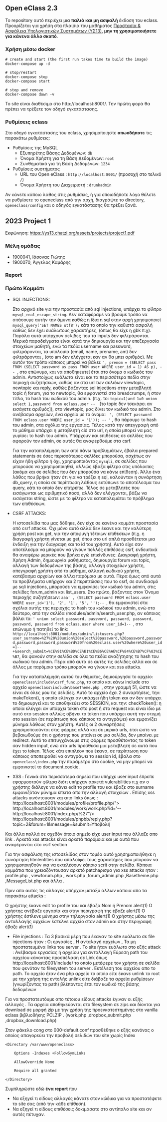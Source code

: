 ## Open eClass 2.3

Το repository αυτό περιέχει μια __παλιά και μη ασφαλή__ έκδοση του eclass.
Προορίζεται για χρήση στα πλαίσια του μαθήματος
[Προστασία & Ασφάλεια Υπολογιστικών Συστημάτων (ΥΣ13)](https://ys13.chatzi.org/), __μην τη
χρησιμοποιήσετε για κάνενα άλλο σκοπό__.


### Χρήση μέσω docker
```
# create and start (the first run takes time to build the image)
docker-compose up -d

# stop/restart
docker-compose stop
docker-compose start

# stop and remove
docker-compose down -v
```

To site είναι διαθέσιμο στο http://localhost:8001/. Την πρώτη φορά θα πρέπει να τρέξετε τον οδηγό εγκατάστασης.


### Ρυθμίσεις eclass

Στο οδηγό εγκατάστασης του eclass, χρησιμοποιήστε __οπωσδήποτε__ τις παρακάτω ρυθμίσεις:

- Ρυθμίσεις της MySQL
  - Εξυπηρέτης Βάσης Δεδομένων: `db`
  - Όνομα Χρήστη για τη Βάση Δεδομένων: `root`
  - Συνθηματικό για τη Βάση Δεδομένων: `1234`
- Ρυθμίσεις συστήματος
  - URL του Open eClass : `http://localhost:8001/` (προσοχή στο τελικό `/`)
  - Όνομα Χρήστη του Διαχειριστή : `drunkadmin`

Αν κάνετε κάποιο λάθος στις ρυθμίσεις, ή για οποιοδήποτε λόγο θέλετε να ρυθμίσετε
το openeclass από την αρχή, διαγράψτε το directory, `openeclass/config` και ο
οδηγός εγκατάστασης θα τρέξει ξανά.

## 2023 Project 1

Εκφώνηση: https://ys13.chatzi.org/assets/projects/project1.pdf


### Μέλη ομάδας

- 1900041, Ιάσονας Γιώτης
- 1900070, Άγγελος Καμάρης

### Report

### Πρώτο Κομμάτι

- SQL INJECTIONS:

  Στο αρχικό site για την προστασία από sql injections, υπάρχει το φίλτρο ``` mysql_real_escape_string ```. Δεν καταφέραμε να βρούμε τρόπο να σπάσουμε αυτήν την άμυνα καθώς η ίδια η 
sql στην αρχή χρησιμοποιεί ``` mysql_query('SET NAMES utf8'); ``` κάτι το οποίο την καθιστά ασφαλή καθώς δεν έχει ευάλωτους χαρακτήρες, (όπως θα είχε η gbk π.χ). Παρόλα αυτά υπάρχουν σελίδες που τα inputs δεν φιλτράρονται. Μερικά παραδείγματα είναι κατά την δημιουργία και την επεξεργασία στοιχείων μαθητή, ενώ τα πεδία username και password, φιλτράρονται, τα υπόλοιπα (email, name, prename, am) δεν φιλτράρονται , (στο am δεν ελέγχεται καν αν θα μπει αριθμός). Με αυτόν τον τρόπο κάποιος μπορεί να βάλει: ``` ', prenom = (SELECT pass FROM (SELECT password as pass FROM user WHERE user_id = 1) AS p), --  ```, στο επώνυμο, και να αποθηκευτεί έτσι στο όνομα ο κωδικός του admin. Αντιστοίχως ευάλωτα είναι και τα περισσότερα πεδία στην περιοχή συζητήσεων, καθώς αν στα url των σελιδων viewtopic, newtopic και reply, καθώς βάζοντας sql injections στην μεταβλητή topic ή forum, για το newtopic, θα εμφανιστεί στα breadcrumps, ή στον τίτλο, το hash του κωδικού του admin. (π.χ. το: ``` topic=1)and 1=0 union select 1,password from eclass.user --   ```[το topic δεν τσεκάρει αν εισάγετε αριθμός]), στο viewtopic, μας δίνει τον κωδικό του admin. Στο ανέβασμα αρχείων, ένα αρχείο με το όνομα: ``` ', (SELECT password FROM eclass.user WHERE user_id = '1')); -- '``` , θα πάρουμε το hash του admin, στα σχόλια της εργασίας. Τέλος κατά την απεγγραφή από το μάθημα  υπάρχει η μεταβλητή cid στο url, η οποία μπορεί να μας γυρίσει το hash του admin. Υπάρχουν και επιθέσεις σε σελίδες που αφορούν τον admin, σε αυτές θα αναφερθούμε στα csrf.

  Για την καταπολέμηση των από πάνω προβλημάτων, έβαλα prepared statements σε όσες περισσότερες σελίδες μπορούσα, ασχέτως αν είχαν ήδη φίλτρο ή όχι, χρησιμοποιόντας ``` mysqli ```, σε σελίδες που μπορούσε να χρησιμοποιηθεί, αλλιώς έβαζα φίλτρο στις υπόλοιπες (ακόμα και σε σελίδες που δεν μπορούσα να κάνω επίθεση). Άλλο ένα λάθος που βρήκα ήταν ότι για να τρέξει η sql, καλούνταν η συνάρτηση db_query, η οποία σε περίπτωση λάθους εκτύπωνε το αποτέλεσμα του query, κάτι το οποίο δεν επιτρέπω. Τέλος σε μεταβλητές που εισάγωνται ως αριθμητικό ποσό, αλλά δεν ελέγχονται, βάζω να εισάγεται string, ώστε με το φίλτρο να καταπολεμάται το πρόβλημα των επιθέσεων.


- CSRF ATTACKS:
 
  Η ιστοσελίδα που μας δόθηκε, δεν είχε σε κανένα κομμάτι προστασία από csrf attacks. Όχι μόνο αυτό αλλά δεν έκανε και την καλύτερη χρήση post και get, για την αποφυγή τέτοιων επιθέσεων (π.χ. η διαγραφή χρήστη γίνεται με get, όπου στο url απλά προσθέτεται μια ένδειξη για την διαγραφη και το id του χρήστη). Αυτό είχε σαν αποτέλεσμα να μπορούν να γίνουν πολλές επιθέσεις csrf, ενδεικτικά θα αναφέρω μερικές που βρήκα εγώ επικίνδυνες: Διαγραφή χρήστη, Χρήση Admin, δημιουργία μαθήματος, δημιουργία forum και topic, αλλαγή των δεδομένων της βάσης, αλλαγή στοιχείων χρήστη, απεγγραφή χρήστη από το μάθημα, αλλαγή κωδικού χρήστη, κατέβασμα αρχείων και άλλα παρόμοια με αυτά. Πέρα όμως από αυτά τα προβλήματα υπήρχαν και 2 περιπτώσεις που το csrf, σε συνδιασμό με sqli injections, μπορούσε να εμφανίσει τον κωδικό του admin, στις σελίδες forum_admin και list_users. Στο πρώτο, βάζοντας στον Όνομα περιοχής συζητήσεων: ``` aaa' , (SELECT password FROM eclass.user WHERE user_id='1'), '2', '1', '5', '');--  ```, θα εμφανιστεί στα σχόλια αυτής της περιοχής το hash του κωδικού του admin, ενώ στο δεύτερο, από την σελίδα /modules/admin/search_user.php, αν κάποιος βάλει το: ``` ' union select password, password, password, password, password, password from eclass.user where user_id=1--  ```, στο επώνυμο ή πατηθεί το link: ``` http://localhost:8001/modules/admin/listusers.php?user_surname=%27%20%20union%20select%20password,%20password,password,password,password,password%20from%20eclass.user%20where%20user_id=1--+&search_submit=%CE%91%CE%BD%CE%B1%CE%B6%CE%AE%CF%84%CE%B7%CF%83%CE%B7 ```, θα φανούν στην σελίδα σε όλα τα πεδία αναζήτησης το hash του κωδικού του admin. Πέρα από αυτά σε αυτές τις σελίδες αλλά και σε άλλες με παρόμοιο τρόπο μπορούν να γίνουν και xss attacks.
  
  Για την καταπολέμηση αυτού του θέματος, δημιούργησα το αρχείο:  ``` openeclass\include\csrf_func.php ```, το οποίο και κάνω include στο αρχείο ```openeclass\include\baseTheme.php ```, στην γραμμή 51, ώστε να είναι σε όλες μου τις σελίδες. Αυτό το αρχείο έχει 2 συναρτήσεις, την: makeToken(), η οποία ελέγχει αν υπάρχει ήδη token και αν δεν υπάρχει το δημιουργεί και το αποθηκεύει στο SESSION, και την:  checkToken(): η οποία ελέγχει αν υπάρχει token στο post ή στο request και είναι ίδιο με αυτό στο session αλλιώς σβήνει το token που υπάρχει αυτή την στιγμή στο session (σε περίπτωση που κάποιος το αντιγράψει) και εμφανίζει μύνημα λάθους στον χρήστη.
Αυτές οι 2 συναρτήσεις χρησιμοποιούνται στις φόρμες αλλά και σε μερικά urls, έτσι ώστε να βεβαιωθούμε ότι ο χρήστης που μπαίνει σε μια σελίδα, δεν μπαίνει με redirect. Αυτό το επιτυγχάνουμε στις φόρμες προσθέτοντας το token σαν hidden input, ενώ στα urls πρόσθεσα μια μεταβλητή σε αυτά που έχει το token. Τέλος κάτι επιπλέον που έκανα, σε περίπτωση που κάποιος αποπειραθεί να αντιγράψει το session id, έβαλα στο ``` openeclass\index.php ``` την παράμετρο στο cookie, να μην μπορεί να εμφανιστεί το document.cookie.
  
  
  
 - XSS :
Γενικά στα περισσότερα σημεία που υπήρχε user input έπρεπε εφαρμοστούν φίλτρα διότι υπήρχαν αρκετά vulerabilities π.χ αν ο χρήστης διάλεγε να κάνει edit το profile του  και έβαζε στο surname <script> alert(1) </script> εμφανιζόταν μύνημα έπειτα απο την αλλαγή στοιχείων . Επίσης xss attacks γινόντουσαν και απο links  όπως :
http://localhost:8001/modules/profile/profile.php/"><script>alert(1)</script>
http://localhost:8001/modules/work/work.php?id='--<script>alert(1)</script>
http://localhost:8001/index.php/%27"/><script>alert(1)</script>
http://localhost:8001/modules/phpbb/reply.php?topic=2&forum=1&message=<script>alert(1)</script>&submit=Yποβολή

Και άλλα πολλά σε σχεδόν όποιο σημείο είχε user input που άλλαζε απο link . Αρκετά xss attacks είναι αρκετά παρόμοια και με αυτά που αναφέρονται στο csrf section

Για την ασφάλιση της ιστοσελίδας στον τομέα αυτό χρησημοποιήθηκε η συνάρτηση htmlentities που απαλοίφει τους χαρακτήρες
που μπορούν να χρησιμοποιηθούν για να εκτελέσουν κάποιο scrit στην σελίδα. Κάποια κομμάτια που χρειαζόντουσαν αρκετό patchaρισμα για xss attacks ηταν : profile.php , viewforum.php , work.php ,forum_admin.php ,Basetheme.php ,MessageList.php και άλλα . 

Πριν απο αυτές τις αλλαγές υπήρχαν μεταξύ άλλων κάποια απο τα παρακάτω attacks :

O χρήστης έκανε edit το profile του και έβαζα Nom ή Prenom <scirpt> alert(1) </script> 
O χρήστης ανέβαζε εργασία και στην περιγραφή της έβαζε  <scirpt> alert(1) </script> 
Ο χρήστης έστλενε μύνημα στην τηλεργασία  <scirpt> alert(1) </script> 
Ο χρήστης μέσω της ανταλλαγής αρχείων έστελνε αρχείο στον admin και στην περιγραφή έβαζε <scirpt> alert(1) </script> 


- File injections : 
Τα 3 βασικά μέρη που έκαναν το site ευάλωτο σε file injections ήταν : Oι εργασίες , Η ανταλαγή αρχείων , Τα μη προστατευμένα links του server . 
Το site ήταν ευάλωτο στο εξής attack :
 Ανέβασμα εργασίας ή αρχείου για ανταλλαγή 
 Eύρεση path του αρχείου κάνοντας προσπέλαση σε Link όπως http://localhost:8001/include/ το οποίο μετέφερε τον χρήστη σε σελίδα που φενόταν το filesystem του server . 
 Εκτέλεση του αρχείου απο το path.
 Το αρχείο ήταν ένα php αρχείο το οποίο είτε έκανε unlink το root με την χρήση της εντολής unlink είτε διάβαζε τα αρχεία ρυθμίσεων (γνωρίζοντας το path) βλέποντας έτσι τον κωδικό της βάσης δεδομένων 

 Για να προστατευτόυμε απο τέτοιου είδους attacks έγιναν οι εξής αλλαγές .
 Τα αρχεία αποθηκεύονται στο filesystem σε zips και δίονται για download σε μορφή zip με την χρήση της προεγκατεστημένης στο vanilla eclass βιβλιοθήκης PCLZIP . (work.php ,dropbox_submit.php ,dropbox_download.php)

 Στον φάκελο cong στο 000-default.conf προσθέθηκε ο εξής κανόνας ο οποίος απαγορεύει την προβολή σελιδών του site χωρίς Index

 	<Directory /var/www/openeclass>

        Options -Indexes +FollowSymLinks

        AllowOverride None

        Require all granted

	</Directory>

  

Συμπληρώστε εδώ __ένα report__ που
- Να εξηγεί τι είδους αλλαγές κάνατε στον κώδικα για να προστατέψετε το site σας (από την κάθε επίθεση).
- Να εξηγεί τι είδους επιθέσεις δοκιμάσατε στο αντίπαλο site και αν αυτές πέτυχαν.
